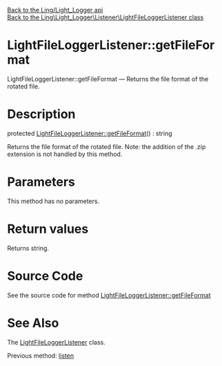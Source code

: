 [Back to the Ling/Light_Logger api](https://github.com/lingtalfi/Light_Logger/blob/master/doc/api/Ling/Light_Logger.md)<br>
[Back to the Ling\Light_Logger\Listener\LightFileLoggerListener class](https://github.com/lingtalfi/Light_Logger/blob/master/doc/api/Ling/Light_Logger/Listener/LightFileLoggerListener.md)


LightFileLoggerListener::getFileFormat
================



LightFileLoggerListener::getFileFormat — Returns the file format of the rotated file.




Description
================


protected [LightFileLoggerListener::getFileFormat](https://github.com/lingtalfi/Light_Logger/blob/master/doc/api/Ling/Light_Logger/Listener/LightFileLoggerListener/getFileFormat.md)() : string




Returns the file format of the rotated file.
      Note: the addition of the .zip extension is not handled by this method.




Parameters
================

This method has no parameters.


Return values
================

Returns string.








Source Code
===========
See the source code for method [LightFileLoggerListener::getFileFormat](https://github.com/lingtalfi/Light_Logger/blob/master/Listener/LightFileLoggerListener.php#L207-L214)


See Also
================

The [LightFileLoggerListener](https://github.com/lingtalfi/Light_Logger/blob/master/doc/api/Ling/Light_Logger/Listener/LightFileLoggerListener.md) class.

Previous method: [listen](https://github.com/lingtalfi/Light_Logger/blob/master/doc/api/Ling/Light_Logger/Listener/LightFileLoggerListener/listen.md)<br>

